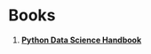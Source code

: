 # Books

1. [**Python Data Science Handbook**](https://github.com/lambda-xmu/Books/blob/master/python%20data%20science%20handbook.pdf)
